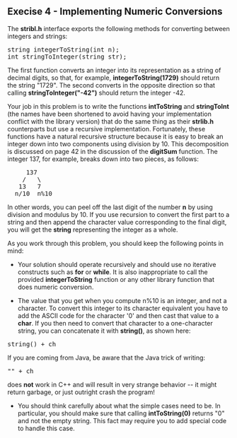 Execise 4 - Implementing Numeric Conversions
-------------------------------------------- 

The **stribl.h** interface exports the following methods for converting between integers and strings:

<pre>
string integerToString(int n);
int stringToInteger(string str);
</pre>

The first function converts an integer into its representation as a string of decimal digits, so that, for example, **integerToString(1729)** should return the string "1729". The second converts in the opposite direction so that calling **stringToInteger("-42")** should return the integer -42.

Your job in this problem is to write the functions **intToString** and **stringToInt** (the names have been shortened to avoid having your implementation conflict with the library version) that do the same thing as their **strlib.h** counterparts but use a recursive implementation. Fortunately, these functions have a natural recursive structure because it is easy to break an integer down into two components using division by 10. This decomposition is discussed on page 42 in the discussion of the **digitSum** function. The integer 137, for example, breaks down into two pieces, as follows:

<pre>
     137
    /   \
   13   7 
  n/10  n%10 
</pre>

In other words, you can peel off the last digit of the number **n** by using division and modulus by 10. If you use recursion to convert the first part to a string and then append the character value corresponding to the final digit, you will get the **string** representing the integer as a whole.

As you work through this problem, you should keep the following points in mind:

* Your solution should operate recursively and should use no iterative constructs such as **for** or **while**. It is also inappropriate to call the provided **integerToString** function or any other library function that does numeric conversion.

* The value that you get when you compute n%10 is an integer, and not a character. To convert this integer to its character equivalent you have to add the ASCII code for the character '0' and then cast that value to a **char**. If you then need to convert that character to a one-character string, you can concatenate it with **string()**, as shown here:

<pre>
string() + ch
</pre>

If you are coming from Java, be aware that the Java trick of writing:

<pre>
"" + ch
</pre>

does **not** work in C++ and will result in very strange behavior -- it might return garbage, or just outright crash the program!

* You should think carefully about what the simple cases need to be. In particular, you should make sure that calling **intToString(0)** returns "0" and not the empty string. This fact may require you to add special code to handle this case.